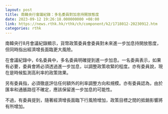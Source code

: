 ```yaml
---
layout: post
title: 南韓央行會議紀錄：多名委員對加息持開放態度
date: 2023-09-12 19:26:18.000000000 +08:00
link: https://news.rthk.hk/rthk/ch/component/k2/1718012-20230912.htm
categories: rthk
---
```


南韓央行8月會議紀錄顯示，貨幣政策委員會委員對未來進一步加息持開放態度，但同時指出經濟增長面臨更大風險。

在會議紀錄中，6名委員中，多名委員明確提到進一步加息。一名委員表示，如果有必要，委員會將必須透過進一步加息，以調整政策收緊的程度。亦有委員說，現在是時候監測高利率的政策效果。

另有委員指，必須徹底評估任何額外的利率調整方向和規模。亦有委員認為，由於匯率和通脹路徑不確定，應該保留進一步加息的可能性。

不過，有委員提到，隨著經濟增長面臨下行風險增加，政策目標之間的抵銷影響將有所增加。
